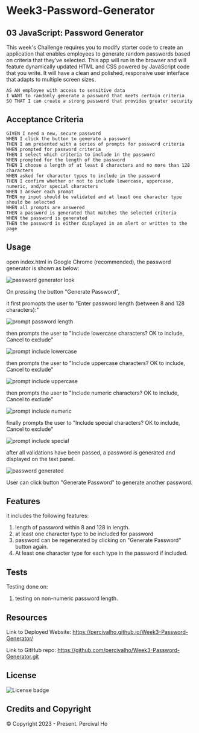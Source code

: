 # Week3-Password-Generator


## 03 JavaScript: Password Generator

This week's Challenge requires you to modify starter code to create an application that enables employees to generate random passwords based on criteria that they’ve selected. This app will run in the browser and will feature dynamically updated HTML and CSS powered by JavaScript code that you write. It will have a clean and polished, responsive user interface that adapts to multiple screen sizes.


```
AS AN employee with access to sensitive data
I WANT to randomly generate a password that meets certain criteria
SO THAT I can create a strong password that provides greater security
```

## Acceptance Criteria

```
GIVEN I need a new, secure password
WHEN I click the button to generate a password
THEN I am presented with a series of prompts for password criteria
WHEN prompted for password criteria
THEN I select which criteria to include in the password
WHEN prompted for the length of the password
THEN I choose a length of at least 8 characters and no more than 128 characters
WHEN asked for character types to include in the password
THEN I confirm whether or not to include lowercase, uppercase, numeric, and/or special characters
WHEN I answer each prompt
THEN my input should be validated and at least one character type should be selected
WHEN all prompts are answered
THEN a password is generated that matches the selected criteria
WHEN the password is generated
THEN the password is either displayed in an alert or written to the page
```



## Usage

open index.html in Google Chrome (recommended), the password generator is shown as below:

![password generator look](assets/images/overview.png)

On pressing the button "Generate Password", 

it first promopts the user to "Enter password length (between 8 and 128 characters):"

![prompt password length](assets/images/passwordlength.png)

then prompts the user to "Include lowercase characters? OK to include, Cancel to exclude"

![prompt include lowercase](assets/images/lowercase.png)

then prompts the user to "Include uppercase characters? OK to include, Cancel to exclude"

![prompt include uppercase](assets/images/uppercase.png)

then prompts the user to "Include numeric characters? OK to include, Cancel to exclude" 

![prompt include numeric](assets/images/numeric.png)

finally prompts the user to "Include special characters? OK to include, Cancel to exclude"

![prompt include special](assets/images/special.png)

after all validations have been passed, a password is generated and displayed on the text panel.

![password generated](assets/images/generated.png)

User can click button "Generate Password" to generate another password.


## Features

it includes the following features:

1.  length of password within 8 and 128 in length. 
2.  at least one character type to be included for password
3.  password can be regenerated by clicking on "Generate Password" button again.
4.  At least one character type for each type in the password if included.


## Tests

Testing done on:

1. testing on non-numeric password length.





## Resources

Link to Deployed Website:
https://percivalho.github.io/Week3-Password-Generator/

Link to GitHub repo:
https://github.com/percivalho/Week3-Password-Generator.git


## License 

![License badge](https://img.shields.io/badge/license-MIT-blue.svg)


## Credits and Copyright 
&copy; Copyright 2023 - Present. Percival Ho